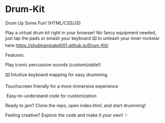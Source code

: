 # Drum-Kit
Drum Up Some Fun! (HTML/CSS/JS)

Play a virtual drum kit right in your browser!  No fancy equipment needed, just tap the pads or smash your keyboard ⌨️ to unleash your inner rockstar here https://shubhampatel001.github.io/Drum-Kit/


Features:


Play iconic percussion sounds (customizable!)

⌨️ Intuitive keyboard mapping for easy drumming

Touchscreen friendly for a more immersive experience

️ Easy-to-understand code for customization

Ready to jam? Clone the repo, open index.html, and start drumming!


Feeling creative? Explore the code and make it your own! ✨
